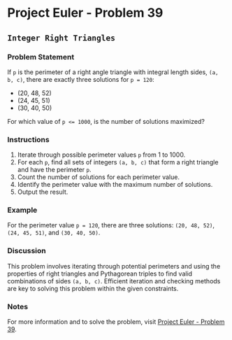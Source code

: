 # Project Euler - Problem 39

## `Integer Right Triangles`

### Problem Statement

If `p` is the perimeter of a right angle triangle with integral length sides, `(a, b, c)`, there are exactly three solutions for `p = 120`:

- (20, 48, 52)
- (24, 45, 51)
- (30, 40, 50)

For which value of `p <= 1000`, is the number of solutions maximized?

### Instructions

1. Iterate through possible perimeter values `p` from 1 to 1000.
2. For each `p`, find all sets of integers `(a, b, c)` that form a right triangle and have the perimeter `p`.
3. Count the number of solutions for each perimeter value.
4. Identify the perimeter value with the maximum number of solutions.
5. Output the result.

### Example

For the perimeter value `p = 120`, there are three solutions: `(20, 48, 52)`, `(24, 45, 51)`, and `(30, 40, 50)`.

### Discussion

This problem involves iterating through potential perimeters and using the properties of right triangles and Pythagorean triples to find valid combinations of sides `(a, b, c)`. Efficient iteration and checking methods are key to solving this problem within the given constraints.

### Notes

For more information and to solve the problem, visit [Project Euler - Problem 39](https://projecteuler.net/problem=39).
